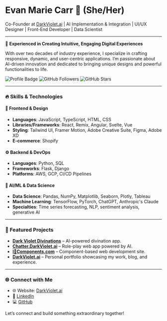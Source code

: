 # Evan Marie Carr 🌌 (She/Her)
Co-Founder at [DarkViolet.ai](https://darkviolet.ai) | AI Implementation & Integration | UI/UX Designer | Front-End Developer | Data Scientist

---

💫 **Experienced in Creating Intuitive, Engaging Digital Experiences**

With over two decades of industry experience, I specialize in crafting responsive, dynamic, and user-centric applications. I’m passionate about AI-driven innovation and dedicated to bringing unique designs and powerful functionalities to life.

![Profile Badge](https://img.shields.io/badge/Location-Atlanta%20Metropolitan%20Area-blueviolet?style=flat-square&logo=google-maps)
![GitHub Followers](https://img.shields.io/github/followers/EvanMarie?label=Followers&style=flat-square&color=cyan)
![GitHub Stars](https://img.shields.io/github/stars/EvanMarie?label=Stars&style=flat-square&color=lightviolet)

---

### 🔥 **Skills & Technologies**

#### 🎨 **Frontend & Design**
- **Languages**: JavaScript, TypeScript, HTML, CSS
- **Libraries/Frameworks**: React, Remix, Angular, Svelte, Vue
- **Styling**: Tailwind UI, Framer Motion, Adobe Creative Suite, Figma, Adobe XD
- **E-commerce**: Shopify

#### ⚙️ **Backend & DevOps**
- **Languages**: Python, SQL
- **Frameworks**: Flask, Django
- **Platforms**: AWS, GCP, CI/CD Pipelines

#### 🤖 **AI/ML & Data Science**
- **Data Science**: Pandas, NumPy, Matplotlib, Seaborn, Plotly, Tableau
- **Machine Learning**: TensorFlow, PyTorch, ChatGPT, Anthropic's Claude
- **Specialties**: Time series forecasting, NLP, sentiment analysis, generative AI

---

### 🌈 **Featured Projects**

- [**Dark Violet Divinations**](https://divination.darkviolet.ai) – AI-powered divination app.
- [**Chatter.DarkViolet.ai**](https://chatter.darkviolet.ai) – Role-play web app powered by AI.
- [**I💜Components.com**](http://www.iheartcomponents.com) – Component-based web development site.
- [**DarkViolet.ai**](https://darkviolet.ai) – Personal portfolio showcasing my work, blog, and experience.

---


### 🌐 **Connect with Me**
- 🌐 Website: [DarkViolet.ai](https://darkviolet.ai)
- 💼 [LinkedIn](https://linkedin.com/in/EvanMarie)
- 💻 [GitHub](https://github.com/EvanMarie)

Let’s connect and build something extraordinary together!
